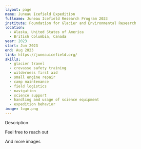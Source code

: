 ```yaml
---
layout: page
name: Juneau Icefield Expedition
fullname: Juneau Icefield Research Program 2023
institute: Foundation for Glacier and Environmental Research
location:
  - Alaska, United States of America
  - British Columbia, Canada
year: 2023
start: Jun 2023
end: Aug 2023
link: https://juneauicefield.org/
skills:
  - glacier travel
  - crevasse safety training
  - wilderness first aid
  - small engine repair
  - camp maintenance
  - field logistics
  - navigation
  - science support
  - handling and usage of science equipment
  - expedition behavior
image: logo.png
---
```

Description

Feel free to reach out

And more images
